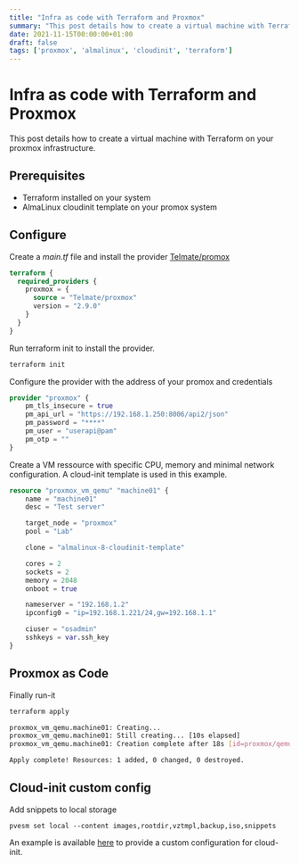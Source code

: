 ```yaml
---
title: "Infra as code with Terraform and Proxmox"
summary: "This post details how to create a virtual machine with Terraform on your proxmox infrastructure."
date: 2021-11-15T00:00:00+01:00
draft: false
tags: ['proxmox', 'almalinux', 'cloudinit', 'terraform']
---
```


# Infra as code with Terraform and Proxmox

This post details how to create a virtual machine with Terraform on your proxmox infrastructure.

## Prerequisites

- Terraform installed on your system
- AlmaLinux cloudinit template on your promox system

## Configure

Create a *main.tf* file and install the provider [Telmate/promox](https://registry.terraform.io/providers/Telmate/proxmox/latest/docs)

```tf
terraform {
  required_providers {
    proxmox = {
      source = "Telmate/proxmox"
      version = "2.9.0"
    }
  }
}
```

Run terraform init to install the provider.

```bash
terraform init
```

Configure the provider with the address of your promox and credentials

```tf
provider "proxmox" {
    pm_tls_insecure = true
    pm_api_url = "https://192.168.1.250:8006/api2/json"
    pm_password = "****"
    pm_user = "userapi@pam"
    pm_otp = ""
}
```

Create a VM ressource with specific CPU, memory and minimal network configuration.
A cloud-init template is used in this example.

```tf
resource "proxmox_vm_qemu" "machine01" {
    name = "machine01"
    desc = "Test server"

    target_node = "proxmox"
    pool = "Lab"

    clone = "almalinux-8-cloudinit-template"

    cores = 2
    sockets = 2
    memory = 2048
    onboot = true

    nameserver = "192.168.1.2"
    ipconfig0 = "ip=192.168.1.221/24,gw=192.168.1.1"

    ciuser = "osadmin"
    sshkeys = var.ssh_key
}
```

## Proxmox as Code

Finally run-it

```bash
terraform apply

proxmox_vm_qemu.machine01: Creating...
proxmox_vm_qemu.machine01: Still creating... [10s elapsed]
proxmox_vm_qemu.machine01: Creation complete after 18s [id=proxmox/qemu/106]

Apply complete! Resources: 1 added, 0 changed, 0 destroyed.
```

## Cloud-init custom config

Add snippets to local storage

```
pvesm set local --content images,rootdir,vztmpl,backup,iso,snippets
```

An example is available [here](https://github.com/dmachard/terraform-samples/blob/main/proxmox/main_custom.tf) to provide a custom configuration for cloud-init.